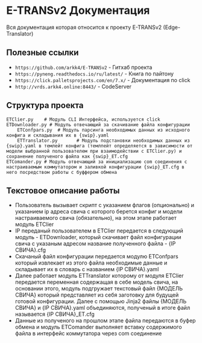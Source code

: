 # E-TRANSv2 Документация

Вся документация которая относится к проекту E-TRANSv2 (Edge-Translator)

## Полезные ссылки

* `https://github.com/arkk4/E-TRANSv2` - Гитхаб проекта
* `https://pyneng.readthedocs.io/ru/latest/` - Книга по пайтону
* `https://click.palletsprojects.com/en/7.x/` - Документация по click
* `http://vrds.arkk4.online:8443/` - CodeServer

## Структура проекта

    ETClier.py    # Модуль CLI Интерфейса, используется click
    ETDownloader.py # Модуль отвечающий за скачивание файла конфигурации
        ETConfpars.py  # Модуль парсинга необходимых данных из исходного конфига и складывания их в {swip}.yaml
        ETTranslator.py       # Модуль подстановки необходимых данных из {swip}.yaml в темлейт конфига (темлпейт определяется в зависимости от модели выбранной пользователем при взаимодействии с ETClier.py) и сохранение полученого файла как {swip}_ET.cfg
    ETComander.py # Модуль отвечающий за инициализацию com соединения с настраиваемым коммутатором и заливкой конфигурации {swip}_ET.cfg в него посредством работы с буффером обмена 

## Текстовое описание работы

* Пользователь вызывает скрипт с указанием флагов (опционально) и указанием ip адреса свича с    которого берется конфиг и модели настраиваемого свича (обязательно), на этом этапе работает модуль  ETClier
* IP переданый пользователем в ETClier передается в следующий модуль - ETDownloader, который скачивает файл конфигурации свича с указаным адресом название полученного файла - {IP СВИЧА}.cfg
* Скачаный файл конфигурации передается модулю ETConfpars который извлекает из этого файла необходимые данные и складывает их в словарь с названием {IP СВИЧА}.yaml
* Далее работает модуль ETTranslator которому от модуля ETClier передается переменная содержащая в себе модель свича, на основании этого, модуль подгружает текстовый файл {МОДЕЛЬ СВИЧА} который представляет из себя заготовку для будущей готовой конфигурации. Далее с помощью Jinja2 файлы {МОДЕЛЬ СВИЧА} и {IP СВИЧА}.yaml объединяются, полученый в итоге файл называется {IP СВИЧА}_ET.cfg
* Данные из полученого на прошлом этапе файла передаются в буфер обмена и модуль ETComander выполняет вставку содержимого файла в интерфейс коммутатора через com соединение
